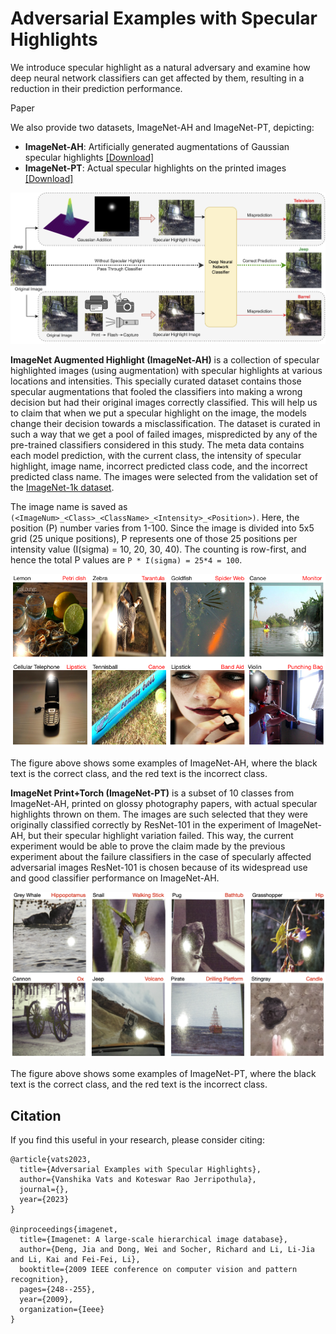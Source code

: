 # Adversarial Examples with Specular Highlights

We introduce specular highlight as a natural adversary and examine how deep neural network classifiers can get affected by them, resulting in a reduction in their prediction performance.

Paper

We also provide two datasets, ImageNet-AH and ImageNet-PT, depicting:

- **ImageNet-AH**: Artificially generated augmentations of Gaussian specular highlights [[Download]](https://drive.google.com/drive/folders/1xEwymaOZnKzOiBqqdBrurMTNIgP5ZYuk?usp=sharing)
- **ImageNet-PT**: Actual specular highlights on the printed images [[Download]](https://drive.google.com/drive/folders/14BqEKZYOWqP7Jsi4O1W18A3qucUG80oh?usp=sharing)

![teaser](assets/teaser_jeep.png)

**ImageNet Augmented Highlight (ImageNet-AH)** is a collection of specular highlighted images (using augmentation) with specular highlights at various locations and intensities. This specially curated dataset contains those specular augmentations that fooled the classifiers into making a wrong decision but had their original images correctly classified. This will help us to claim that when we put a specular highlight on the image, the models change their decision towards a misclassification. The dataset is curated in such a way that we get a pool of failed images, mispredicted by any of the pre-trained classifiers considered in this study. The meta data contains each model prediction, with the current class, the intensity of specular highlight, image name, incorrect predicted class code, and the incorrect predicted class name. The images were selected from the validation set of the [ImageNet-1k dataset](https://www.image-net.org/).

The image name is saved as ```(<ImageNum>_<Class>_<ClassName>_<Intensity>_<Position>)```. Here, the position (P) number varies from 1-100. Since the image is divided into 5x5 grid (25 unique positions), P represents one of those 25 positions per intensity value (I(sigma) = 10, 20, 30, 40). The counting is row-first, and hence the total P values are ```P * I(sigma) = 25*4 = 100```. 

![ah](assets/bbox_eg.png)

The figure above shows some examples of ImageNet-AH, where the black text is the correct class, and the red text is the incorrect class.


**ImageNet Print+Torch (ImageNet-PT)** is a subset of 10 classes from ImageNet-AH, printed on glossy photography papers, with actual specular highlights thrown on them. The images are such selected that they were originally classified correctly by ResNet-101 in the experiment of ImageNet-AH, but their specular highlight variation failed. This way, the current experiment would be able to prove the claim made by the previous experiment
about the failure classifiers in the case of specularly affected adversarial images ResNet-101 is chosen because of its widespread use and good classifier performance on ImageNet-AH.

![pt](assets/exp2_mis.png)

The figure above shows some examples of ImageNet-PT, where the black text is the correct class, and the red text is the incorrect class.

## Citation
If you find this useful in your research, please consider citing:
```
@article{vats2023,
  title={Adversarial Examples with Specular Highlights},
  author={Vanshika Vats and Koteswar Rao Jerripothula},
  journal={},
  year={2023}
}

@inproceedings{imagenet,
  title={Imagenet: A large-scale hierarchical image database},
  author={Deng, Jia and Dong, Wei and Socher, Richard and Li, Li-Jia and Li, Kai and Fei-Fei, Li},
  booktitle={2009 IEEE conference on computer vision and pattern recognition},
  pages={248--255},
  year={2009},
  organization={Ieee}
}

```



